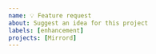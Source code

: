 ```yaml
---
name: 💡 Feature request
about: Suggest an idea for this project
labels: [enhancement]
projects: [Mirrord]
---
```


<!-- 
Thank you for sharing your idea!

Please describe your idea in depth. If you're not sure what to write, imagine the following:
  - How is this important to you? How would you use it?
  - Can you think of any alternatives?
  - Do you have any ideas about how it can be implemented? Are you willing/able to implement it? Do you need mentoring?
-->
